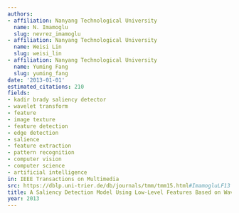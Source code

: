 ```yaml
---
authors:
- affiliation: Nanyang Technological University
  name: N. Imamoglu
  slug: nevrez_imamoglu
- affiliation: Nanyang Technological University
  name: Weisi Lin
  slug: weisi_lin
- affiliation: Nanyang Technological University
  name: Yuming Fang
  slug: yuming_fang
date: '2013-01-01'
estimated_citations: 210
fields:
- kadir brady saliency detector
- wavelet transform
- feature
- image texture
- feature detection
- edge detection
- salience
- feature extraction
- pattern recognition
- computer vision
- computer science
- artificial intelligence
in: IEEE Transactions on Multimedia
src: https://dblp.uni-trier.de/db/journals/tmm/tmm15.html#ImamogluLF13
title: A Saliency Detection Model Using Low-Level Features Based on Wavelet Transform
year: 2013
---
```

